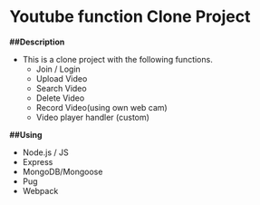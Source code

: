 # Youtube function Clone Project

**##Description**
- This is a clone project with the following functions.
  - Join / Login
  - Upload Video 
  - Search Video 
  - Delete Video
  - Record Video(using own web cam)
  - Video player handler (custom)


**##Using**
- Node.js / JS
- Express
- MongoDB/Mongoose
- Pug
- Webpack

